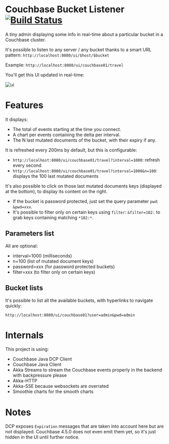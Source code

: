 # Couchbase Bucket Listener [![Build Status](https://travis-ci.org/chtefi/couchbase-bucket-listener.svg?branch=master)](https://travis-ci.org/chtefi/couchbase-bucket-listener)

A tiny admin displaying some info in real-time about a particular bucket in a Couchbase cluster.

It's possible to listen to any server / any bucket thanks to a smart URL pattern:
`http://localhost:8080/ui/$host/$bucket`

Example: `http://localhost:8080/ui/couchbase01/travel`

You'll get this UI updated in real-time:

![ui](ui.gif)

# Features

It displays:
- The total of events starting at the time you connect.
- A chart per events containing the delta per interval.
- The N last mutated documents of the bucket, with their expiry if any.

It is refreshed every 200ms by default, but this is configurable:
- `http://localhost:8080/ui/couchbase01/travel?interval=1000`: refresh every second
- `http://localhost:8080/ui/couchbase01/travel?interval=1000&n=100`: displays the 100 last mutated documents
 
It's also possible to click on those last mutated documents keys (displayed at the bottom), to display its content on the right.

- If the bucket is password protected, just set the query parameter `pwd`: `&pwd=xxx`.
- It's possible to filter only on certain keys using `filter`: `&filter=102:` to grab keys containing matching `*102:*`.

## Parameters list

All are optional:

- interval=1000 (milliseconds)
- n=100 (list of mutated document keys)
- password=xxx (for password protected buckets)
- filter=xxx (to filter only on certain keys)

## Bucket lists

It's possible to list all the available buckets, with hyperlinks to navigate quickly:

`http://localhost:8080/ui/couchbase01?user=admin&pwd=admin`

# Internals

This project is using:

- Couchbase Java DCP Client
- Couchbase Java Client
- Akka Streams to stream the Couchbase events properly in the backend with backpressure please 
- Akka-HTTP
- Akka-SSE because websockets are overrated
- Smoothie charts for the smooth charts

# Notes

DCP exposes `Expiration` messages that are taken into account here but are not displayed.
Couchbase 4.5.0 does not even emit them yet, so it's just hidden in the UI until further notice.
